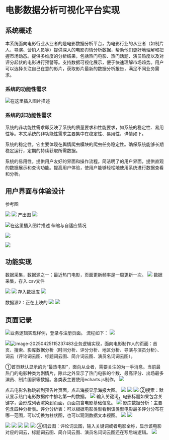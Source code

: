 # 电影数据分析可视化平台实现
## 系统概述
本系统面向电影行业从业者的是电影数据分析平台，为电影行业的从业者（如制片人、导演、营销人员等）提供深入的电影舆情分析数据，帮助他们更好地理解和把握市场动态。提供多维度的分析结果，包括热门电影、热门话题、演员热度以及对评分起伏的电影进行预警等。支持数据可视化展示，便于快速理解市场趋势。用户可以选择关注自己在意的影片，获取影片最新的数据分析报告，满足不同业务需求。

### 系统的功能性需求
![在这里插入图片描述](image/d7f05bc61da54ea594765cdc438d7222.png)

### 系统的非功能性需求
系统的非功能性需求即反映了系统的质量要求和性能要求，如系统的稳定性、易用性等。本文系统的非功能性需求主要集中在稳定性、易用性，详情如下。

系统的稳定性。它主要体现在舆情爬虫模块的爬虫任务稳定性。确保系统能够长期稳定运行，定期的持续获取所需数据。

系统的易用性。提供用户友好的界面和操作流程。简洁明了的用户界面，提供直观的数据展示和查询功能。提高用户体验，使用户能够轻松地使用系统进行数据查看和分析。

## 用户界面与体验设计
参考图

![](image/179e2e5a27e84617bf6299565459d082.png)
![](image/9dd1b9306bd140b6b11653b14d93092e.png)
产出图
![](image/0f39039605954c71a285c4f69bb5738c.png)

![在这里插入图片描述](image/bb21780dfb964e969aadc8f605308fe1.png)
伸缩与自适应情况

![](image/da54694fb4d34f55bb595ef0e878f1da.png)

![](image/0bece01eb83b447fa8012149312ed725.png)
## 功能实现
数据采集，数据源之一：最近热门电影，页面更新频率是一周更新一次。
![](image/7c65fcfb24e647829f7b62142083f281.png)
数据采集，存入.csv文件

![](image/273d3498f9ea44d2b6f2fcaf9b8afcb7.png)
![](image/8dbfb015b1e0408c920dd6eda36ed03b.png)
存入数据库
![](image/dba31ef427db423aacf2bf4ea089e2c3.png)

数据源2：正在上映的
![](image/dd7272abfb33414e86f6bcead04b778f.png)
![](image/4397768439fd4725b7148c0118b6f943.png)

## 页面记录
![](image/5821014f7a3b456a8e88063497c7da2f.png)业务逻辑实现样例，登录与注册页面。
流程如下：
![](image/4e92992ac61a4af993091313623b1d21.png)

![](image/image-20250425115148366.png)![image-20250425115237483](image/image-20250425115237483.png)业务逻辑实现，面向电影制作人的页面：首页、搜索、影库数据分析（时间分析、评分分析、地区分析、导演与演员分析）、词云（评论词云图、标题词云图、简介词云图、演员名词词云图）。

①首页默认显示的为“最热电影”，面向从业者，需要关注的为一手消息。当前最热门的电影种类为剧情片，除此之外显示了热门电影的个数、最高评分、出场最多演员、制片国家等数据。各类表主要使用echarts.js制作。
![](image/a2fd8c85cf7c496288928c808102b38a.png)

点击电影名称跳转到预告片页面，点击海报显示海报大图。
![](image/4f14ff24f5254eecac57584bf4e6c6f6.png)
![](https://i-blog.csdnimg.cn/direct/c5fff9e239b4440abf47c961942455db.png)
![](image/f73f202ee54d4d8195e2d684f313c4a1.png)
②搜索：默认显示热门电影数据库中排名第一的数据。
![](image/da8832fa624d40358fb724e10c347866.png)
输入关键词，电影标题如果包含关键字，会形成列表渲染到页面，页面包含电影基础信息。
![](/5564b83c2e164419a51e0af7772ddc9b.png)
影库数据分析：主要包含四种分析表。评分分析表：可以根据电影类型看到该类型电影最多评分分布在哪一范围，可以切换为柱状图，也可以观测数据文本视图。
![](image/536966775d744640b6dc2abb55255b0b.png)
![](image/13ecd017264d40359e3a57afbc97a0c4.png)

![](image/b6fc4b8dfae94fd6bcb0f1b6be695762.png)
![](image/2420ffdbad704bd3bd4a8c8e518daed3.png)
![](image/7aa7565ebfc8463eb6df01d7dbf29e40.png)
![](image/496d0ebcfbad4cd792649c55e8b49bc1.png)
![](image/d175db686bba4ee4a105376b28a72c77.png)
④词云图：评论词云图，输入关键词或者电影全称，显示该电影对应的词云，标题词云图、简介词云图、演员名词词云图还在写后端逻辑。
![](image/3723966fcf774f6b99674bbe176c8e6d.png)
